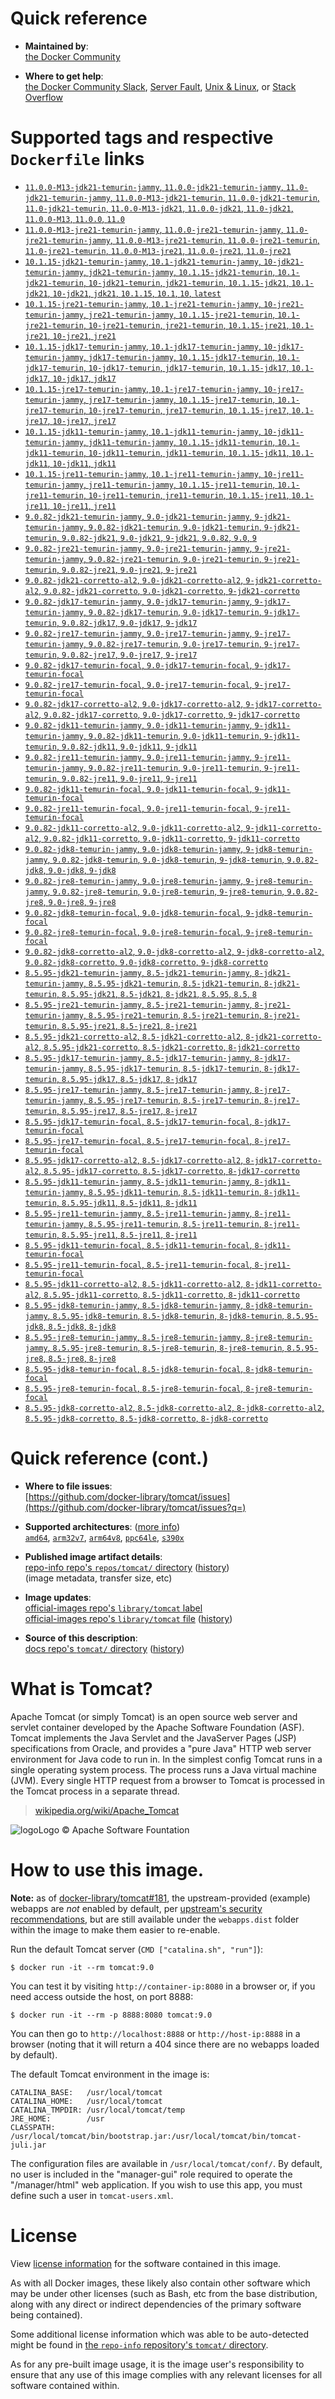 <!--

********************************************************************************

WARNING:

    DO NOT EDIT "tomcat/README.md"

    IT IS AUTO-GENERATED

    (from the other files in "tomcat/" combined with a set of templates)

********************************************************************************

-->

# Quick reference

-	**Maintained by**:  
	[the Docker Community](https://github.com/docker-library/tomcat)

-	**Where to get help**:  
	[the Docker Community Slack](https://dockr.ly/comm-slack), [Server Fault](https://serverfault.com/help/on-topic), [Unix & Linux](https://unix.stackexchange.com/help/on-topic), or [Stack Overflow](https://stackoverflow.com/help/on-topic)

# Supported tags and respective `Dockerfile` links

-	[`11.0.0-M13-jdk21-temurin-jammy`, `11.0.0-jdk21-temurin-jammy`, `11.0-jdk21-temurin-jammy`, `11.0.0-M13-jdk21-temurin`, `11.0.0-jdk21-temurin`, `11.0-jdk21-temurin`, `11.0.0-M13-jdk21`, `11.0.0-jdk21`, `11.0-jdk21`, `11.0.0-M13`, `11.0.0`, `11.0`](https://github.com/docker-library/tomcat/blob/70ec135dc89b4928b83a31fbe2ceaea6c19de8fb/11.0/jdk21/temurin-jammy/Dockerfile)
-	[`11.0.0-M13-jre21-temurin-jammy`, `11.0.0-jre21-temurin-jammy`, `11.0-jre21-temurin-jammy`, `11.0.0-M13-jre21-temurin`, `11.0.0-jre21-temurin`, `11.0-jre21-temurin`, `11.0.0-M13-jre21`, `11.0.0-jre21`, `11.0-jre21`](https://github.com/docker-library/tomcat/blob/70ec135dc89b4928b83a31fbe2ceaea6c19de8fb/11.0/jre21/temurin-jammy/Dockerfile)
-	[`10.1.15-jdk21-temurin-jammy`, `10.1-jdk21-temurin-jammy`, `10-jdk21-temurin-jammy`, `jdk21-temurin-jammy`, `10.1.15-jdk21-temurin`, `10.1-jdk21-temurin`, `10-jdk21-temurin`, `jdk21-temurin`, `10.1.15-jdk21`, `10.1-jdk21`, `10-jdk21`, `jdk21`, `10.1.15`, `10.1`, `10`, `latest`](https://github.com/docker-library/tomcat/blob/db006b55b0394cc62c3adb162027aed9116f23a0/10.1/jdk21/temurin-jammy/Dockerfile)
-	[`10.1.15-jre21-temurin-jammy`, `10.1-jre21-temurin-jammy`, `10-jre21-temurin-jammy`, `jre21-temurin-jammy`, `10.1.15-jre21-temurin`, `10.1-jre21-temurin`, `10-jre21-temurin`, `jre21-temurin`, `10.1.15-jre21`, `10.1-jre21`, `10-jre21`, `jre21`](https://github.com/docker-library/tomcat/blob/db006b55b0394cc62c3adb162027aed9116f23a0/10.1/jre21/temurin-jammy/Dockerfile)
-	[`10.1.15-jdk17-temurin-jammy`, `10.1-jdk17-temurin-jammy`, `10-jdk17-temurin-jammy`, `jdk17-temurin-jammy`, `10.1.15-jdk17-temurin`, `10.1-jdk17-temurin`, `10-jdk17-temurin`, `jdk17-temurin`, `10.1.15-jdk17`, `10.1-jdk17`, `10-jdk17`, `jdk17`](https://github.com/docker-library/tomcat/blob/db006b55b0394cc62c3adb162027aed9116f23a0/10.1/jdk17/temurin-jammy/Dockerfile)
-	[`10.1.15-jre17-temurin-jammy`, `10.1-jre17-temurin-jammy`, `10-jre17-temurin-jammy`, `jre17-temurin-jammy`, `10.1.15-jre17-temurin`, `10.1-jre17-temurin`, `10-jre17-temurin`, `jre17-temurin`, `10.1.15-jre17`, `10.1-jre17`, `10-jre17`, `jre17`](https://github.com/docker-library/tomcat/blob/db006b55b0394cc62c3adb162027aed9116f23a0/10.1/jre17/temurin-jammy/Dockerfile)
-	[`10.1.15-jdk11-temurin-jammy`, `10.1-jdk11-temurin-jammy`, `10-jdk11-temurin-jammy`, `jdk11-temurin-jammy`, `10.1.15-jdk11-temurin`, `10.1-jdk11-temurin`, `10-jdk11-temurin`, `jdk11-temurin`, `10.1.15-jdk11`, `10.1-jdk11`, `10-jdk11`, `jdk11`](https://github.com/docker-library/tomcat/blob/db006b55b0394cc62c3adb162027aed9116f23a0/10.1/jdk11/temurin-jammy/Dockerfile)
-	[`10.1.15-jre11-temurin-jammy`, `10.1-jre11-temurin-jammy`, `10-jre11-temurin-jammy`, `jre11-temurin-jammy`, `10.1.15-jre11-temurin`, `10.1-jre11-temurin`, `10-jre11-temurin`, `jre11-temurin`, `10.1.15-jre11`, `10.1-jre11`, `10-jre11`, `jre11`](https://github.com/docker-library/tomcat/blob/db006b55b0394cc62c3adb162027aed9116f23a0/10.1/jre11/temurin-jammy/Dockerfile)
-	[`9.0.82-jdk21-temurin-jammy`, `9.0-jdk21-temurin-jammy`, `9-jdk21-temurin-jammy`, `9.0.82-jdk21-temurin`, `9.0-jdk21-temurin`, `9-jdk21-temurin`, `9.0.82-jdk21`, `9.0-jdk21`, `9-jdk21`, `9.0.82`, `9.0`, `9`](https://github.com/docker-library/tomcat/blob/1c86d662d7e76c2ade78bfceac793ff9aa89df99/9.0/jdk21/temurin-jammy/Dockerfile)
-	[`9.0.82-jre21-temurin-jammy`, `9.0-jre21-temurin-jammy`, `9-jre21-temurin-jammy`, `9.0.82-jre21-temurin`, `9.0-jre21-temurin`, `9-jre21-temurin`, `9.0.82-jre21`, `9.0-jre21`, `9-jre21`](https://github.com/docker-library/tomcat/blob/1c86d662d7e76c2ade78bfceac793ff9aa89df99/9.0/jre21/temurin-jammy/Dockerfile)
-	[`9.0.82-jdk21-corretto-al2`, `9.0-jdk21-corretto-al2`, `9-jdk21-corretto-al2`, `9.0.82-jdk21-corretto`, `9.0-jdk21-corretto`, `9-jdk21-corretto`](https://github.com/docker-library/tomcat/blob/1c86d662d7e76c2ade78bfceac793ff9aa89df99/9.0/jdk21/corretto-al2/Dockerfile)
-	[`9.0.82-jdk17-temurin-jammy`, `9.0-jdk17-temurin-jammy`, `9-jdk17-temurin-jammy`, `9.0.82-jdk17-temurin`, `9.0-jdk17-temurin`, `9-jdk17-temurin`, `9.0.82-jdk17`, `9.0-jdk17`, `9-jdk17`](https://github.com/docker-library/tomcat/blob/1c86d662d7e76c2ade78bfceac793ff9aa89df99/9.0/jdk17/temurin-jammy/Dockerfile)
-	[`9.0.82-jre17-temurin-jammy`, `9.0-jre17-temurin-jammy`, `9-jre17-temurin-jammy`, `9.0.82-jre17-temurin`, `9.0-jre17-temurin`, `9-jre17-temurin`, `9.0.82-jre17`, `9.0-jre17`, `9-jre17`](https://github.com/docker-library/tomcat/blob/1c86d662d7e76c2ade78bfceac793ff9aa89df99/9.0/jre17/temurin-jammy/Dockerfile)
-	[`9.0.82-jdk17-temurin-focal`, `9.0-jdk17-temurin-focal`, `9-jdk17-temurin-focal`](https://github.com/docker-library/tomcat/blob/1c86d662d7e76c2ade78bfceac793ff9aa89df99/9.0/jdk17/temurin-focal/Dockerfile)
-	[`9.0.82-jre17-temurin-focal`, `9.0-jre17-temurin-focal`, `9-jre17-temurin-focal`](https://github.com/docker-library/tomcat/blob/1c86d662d7e76c2ade78bfceac793ff9aa89df99/9.0/jre17/temurin-focal/Dockerfile)
-	[`9.0.82-jdk17-corretto-al2`, `9.0-jdk17-corretto-al2`, `9-jdk17-corretto-al2`, `9.0.82-jdk17-corretto`, `9.0-jdk17-corretto`, `9-jdk17-corretto`](https://github.com/docker-library/tomcat/blob/1c86d662d7e76c2ade78bfceac793ff9aa89df99/9.0/jdk17/corretto-al2/Dockerfile)
-	[`9.0.82-jdk11-temurin-jammy`, `9.0-jdk11-temurin-jammy`, `9-jdk11-temurin-jammy`, `9.0.82-jdk11-temurin`, `9.0-jdk11-temurin`, `9-jdk11-temurin`, `9.0.82-jdk11`, `9.0-jdk11`, `9-jdk11`](https://github.com/docker-library/tomcat/blob/1c86d662d7e76c2ade78bfceac793ff9aa89df99/9.0/jdk11/temurin-jammy/Dockerfile)
-	[`9.0.82-jre11-temurin-jammy`, `9.0-jre11-temurin-jammy`, `9-jre11-temurin-jammy`, `9.0.82-jre11-temurin`, `9.0-jre11-temurin`, `9-jre11-temurin`, `9.0.82-jre11`, `9.0-jre11`, `9-jre11`](https://github.com/docker-library/tomcat/blob/1c86d662d7e76c2ade78bfceac793ff9aa89df99/9.0/jre11/temurin-jammy/Dockerfile)
-	[`9.0.82-jdk11-temurin-focal`, `9.0-jdk11-temurin-focal`, `9-jdk11-temurin-focal`](https://github.com/docker-library/tomcat/blob/1c86d662d7e76c2ade78bfceac793ff9aa89df99/9.0/jdk11/temurin-focal/Dockerfile)
-	[`9.0.82-jre11-temurin-focal`, `9.0-jre11-temurin-focal`, `9-jre11-temurin-focal`](https://github.com/docker-library/tomcat/blob/1c86d662d7e76c2ade78bfceac793ff9aa89df99/9.0/jre11/temurin-focal/Dockerfile)
-	[`9.0.82-jdk11-corretto-al2`, `9.0-jdk11-corretto-al2`, `9-jdk11-corretto-al2`, `9.0.82-jdk11-corretto`, `9.0-jdk11-corretto`, `9-jdk11-corretto`](https://github.com/docker-library/tomcat/blob/1c86d662d7e76c2ade78bfceac793ff9aa89df99/9.0/jdk11/corretto-al2/Dockerfile)
-	[`9.0.82-jdk8-temurin-jammy`, `9.0-jdk8-temurin-jammy`, `9-jdk8-temurin-jammy`, `9.0.82-jdk8-temurin`, `9.0-jdk8-temurin`, `9-jdk8-temurin`, `9.0.82-jdk8`, `9.0-jdk8`, `9-jdk8`](https://github.com/docker-library/tomcat/blob/1c86d662d7e76c2ade78bfceac793ff9aa89df99/9.0/jdk8/temurin-jammy/Dockerfile)
-	[`9.0.82-jre8-temurin-jammy`, `9.0-jre8-temurin-jammy`, `9-jre8-temurin-jammy`, `9.0.82-jre8-temurin`, `9.0-jre8-temurin`, `9-jre8-temurin`, `9.0.82-jre8`, `9.0-jre8`, `9-jre8`](https://github.com/docker-library/tomcat/blob/1c86d662d7e76c2ade78bfceac793ff9aa89df99/9.0/jre8/temurin-jammy/Dockerfile)
-	[`9.0.82-jdk8-temurin-focal`, `9.0-jdk8-temurin-focal`, `9-jdk8-temurin-focal`](https://github.com/docker-library/tomcat/blob/1c86d662d7e76c2ade78bfceac793ff9aa89df99/9.0/jdk8/temurin-focal/Dockerfile)
-	[`9.0.82-jre8-temurin-focal`, `9.0-jre8-temurin-focal`, `9-jre8-temurin-focal`](https://github.com/docker-library/tomcat/blob/1c86d662d7e76c2ade78bfceac793ff9aa89df99/9.0/jre8/temurin-focal/Dockerfile)
-	[`9.0.82-jdk8-corretto-al2`, `9.0-jdk8-corretto-al2`, `9-jdk8-corretto-al2`, `9.0.82-jdk8-corretto`, `9.0-jdk8-corretto`, `9-jdk8-corretto`](https://github.com/docker-library/tomcat/blob/1c86d662d7e76c2ade78bfceac793ff9aa89df99/9.0/jdk8/corretto-al2/Dockerfile)
-	[`8.5.95-jdk21-temurin-jammy`, `8.5-jdk21-temurin-jammy`, `8-jdk21-temurin-jammy`, `8.5.95-jdk21-temurin`, `8.5-jdk21-temurin`, `8-jdk21-temurin`, `8.5.95-jdk21`, `8.5-jdk21`, `8-jdk21`, `8.5.95`, `8.5`, `8`](https://github.com/docker-library/tomcat/blob/40654f4c9befbaf31ae774c82c76e0a7f0b0c2fc/8.5/jdk21/temurin-jammy/Dockerfile)
-	[`8.5.95-jre21-temurin-jammy`, `8.5-jre21-temurin-jammy`, `8-jre21-temurin-jammy`, `8.5.95-jre21-temurin`, `8.5-jre21-temurin`, `8-jre21-temurin`, `8.5.95-jre21`, `8.5-jre21`, `8-jre21`](https://github.com/docker-library/tomcat/blob/40654f4c9befbaf31ae774c82c76e0a7f0b0c2fc/8.5/jre21/temurin-jammy/Dockerfile)
-	[`8.5.95-jdk21-corretto-al2`, `8.5-jdk21-corretto-al2`, `8-jdk21-corretto-al2`, `8.5.95-jdk21-corretto`, `8.5-jdk21-corretto`, `8-jdk21-corretto`](https://github.com/docker-library/tomcat/blob/40654f4c9befbaf31ae774c82c76e0a7f0b0c2fc/8.5/jdk21/corretto-al2/Dockerfile)
-	[`8.5.95-jdk17-temurin-jammy`, `8.5-jdk17-temurin-jammy`, `8-jdk17-temurin-jammy`, `8.5.95-jdk17-temurin`, `8.5-jdk17-temurin`, `8-jdk17-temurin`, `8.5.95-jdk17`, `8.5-jdk17`, `8-jdk17`](https://github.com/docker-library/tomcat/blob/40654f4c9befbaf31ae774c82c76e0a7f0b0c2fc/8.5/jdk17/temurin-jammy/Dockerfile)
-	[`8.5.95-jre17-temurin-jammy`, `8.5-jre17-temurin-jammy`, `8-jre17-temurin-jammy`, `8.5.95-jre17-temurin`, `8.5-jre17-temurin`, `8-jre17-temurin`, `8.5.95-jre17`, `8.5-jre17`, `8-jre17`](https://github.com/docker-library/tomcat/blob/40654f4c9befbaf31ae774c82c76e0a7f0b0c2fc/8.5/jre17/temurin-jammy/Dockerfile)
-	[`8.5.95-jdk17-temurin-focal`, `8.5-jdk17-temurin-focal`, `8-jdk17-temurin-focal`](https://github.com/docker-library/tomcat/blob/40654f4c9befbaf31ae774c82c76e0a7f0b0c2fc/8.5/jdk17/temurin-focal/Dockerfile)
-	[`8.5.95-jre17-temurin-focal`, `8.5-jre17-temurin-focal`, `8-jre17-temurin-focal`](https://github.com/docker-library/tomcat/blob/40654f4c9befbaf31ae774c82c76e0a7f0b0c2fc/8.5/jre17/temurin-focal/Dockerfile)
-	[`8.5.95-jdk17-corretto-al2`, `8.5-jdk17-corretto-al2`, `8-jdk17-corretto-al2`, `8.5.95-jdk17-corretto`, `8.5-jdk17-corretto`, `8-jdk17-corretto`](https://github.com/docker-library/tomcat/blob/40654f4c9befbaf31ae774c82c76e0a7f0b0c2fc/8.5/jdk17/corretto-al2/Dockerfile)
-	[`8.5.95-jdk11-temurin-jammy`, `8.5-jdk11-temurin-jammy`, `8-jdk11-temurin-jammy`, `8.5.95-jdk11-temurin`, `8.5-jdk11-temurin`, `8-jdk11-temurin`, `8.5.95-jdk11`, `8.5-jdk11`, `8-jdk11`](https://github.com/docker-library/tomcat/blob/40654f4c9befbaf31ae774c82c76e0a7f0b0c2fc/8.5/jdk11/temurin-jammy/Dockerfile)
-	[`8.5.95-jre11-temurin-jammy`, `8.5-jre11-temurin-jammy`, `8-jre11-temurin-jammy`, `8.5.95-jre11-temurin`, `8.5-jre11-temurin`, `8-jre11-temurin`, `8.5.95-jre11`, `8.5-jre11`, `8-jre11`](https://github.com/docker-library/tomcat/blob/40654f4c9befbaf31ae774c82c76e0a7f0b0c2fc/8.5/jre11/temurin-jammy/Dockerfile)
-	[`8.5.95-jdk11-temurin-focal`, `8.5-jdk11-temurin-focal`, `8-jdk11-temurin-focal`](https://github.com/docker-library/tomcat/blob/40654f4c9befbaf31ae774c82c76e0a7f0b0c2fc/8.5/jdk11/temurin-focal/Dockerfile)
-	[`8.5.95-jre11-temurin-focal`, `8.5-jre11-temurin-focal`, `8-jre11-temurin-focal`](https://github.com/docker-library/tomcat/blob/40654f4c9befbaf31ae774c82c76e0a7f0b0c2fc/8.5/jre11/temurin-focal/Dockerfile)
-	[`8.5.95-jdk11-corretto-al2`, `8.5-jdk11-corretto-al2`, `8-jdk11-corretto-al2`, `8.5.95-jdk11-corretto`, `8.5-jdk11-corretto`, `8-jdk11-corretto`](https://github.com/docker-library/tomcat/blob/40654f4c9befbaf31ae774c82c76e0a7f0b0c2fc/8.5/jdk11/corretto-al2/Dockerfile)
-	[`8.5.95-jdk8-temurin-jammy`, `8.5-jdk8-temurin-jammy`, `8-jdk8-temurin-jammy`, `8.5.95-jdk8-temurin`, `8.5-jdk8-temurin`, `8-jdk8-temurin`, `8.5.95-jdk8`, `8.5-jdk8`, `8-jdk8`](https://github.com/docker-library/tomcat/blob/40654f4c9befbaf31ae774c82c76e0a7f0b0c2fc/8.5/jdk8/temurin-jammy/Dockerfile)
-	[`8.5.95-jre8-temurin-jammy`, `8.5-jre8-temurin-jammy`, `8-jre8-temurin-jammy`, `8.5.95-jre8-temurin`, `8.5-jre8-temurin`, `8-jre8-temurin`, `8.5.95-jre8`, `8.5-jre8`, `8-jre8`](https://github.com/docker-library/tomcat/blob/40654f4c9befbaf31ae774c82c76e0a7f0b0c2fc/8.5/jre8/temurin-jammy/Dockerfile)
-	[`8.5.95-jdk8-temurin-focal`, `8.5-jdk8-temurin-focal`, `8-jdk8-temurin-focal`](https://github.com/docker-library/tomcat/blob/40654f4c9befbaf31ae774c82c76e0a7f0b0c2fc/8.5/jdk8/temurin-focal/Dockerfile)
-	[`8.5.95-jre8-temurin-focal`, `8.5-jre8-temurin-focal`, `8-jre8-temurin-focal`](https://github.com/docker-library/tomcat/blob/40654f4c9befbaf31ae774c82c76e0a7f0b0c2fc/8.5/jre8/temurin-focal/Dockerfile)
-	[`8.5.95-jdk8-corretto-al2`, `8.5-jdk8-corretto-al2`, `8-jdk8-corretto-al2`, `8.5.95-jdk8-corretto`, `8.5-jdk8-corretto`, `8-jdk8-corretto`](https://github.com/docker-library/tomcat/blob/40654f4c9befbaf31ae774c82c76e0a7f0b0c2fc/8.5/jdk8/corretto-al2/Dockerfile)

# Quick reference (cont.)

-	**Where to file issues**:  
	[https://github.com/docker-library/tomcat/issues](https://github.com/docker-library/tomcat/issues?q=)

-	**Supported architectures**: ([more info](https://github.com/docker-library/official-images#architectures-other-than-amd64))  
	[`amd64`](https://hub.docker.com/r/amd64/tomcat/), [`arm32v7`](https://hub.docker.com/r/arm32v7/tomcat/), [`arm64v8`](https://hub.docker.com/r/arm64v8/tomcat/), [`ppc64le`](https://hub.docker.com/r/ppc64le/tomcat/), [`s390x`](https://hub.docker.com/r/s390x/tomcat/)

-	**Published image artifact details**:  
	[repo-info repo's `repos/tomcat/` directory](https://github.com/docker-library/repo-info/blob/master/repos/tomcat) ([history](https://github.com/docker-library/repo-info/commits/master/repos/tomcat))  
	(image metadata, transfer size, etc)

-	**Image updates**:  
	[official-images repo's `library/tomcat` label](https://github.com/docker-library/official-images/issues?q=label%3Alibrary%2Ftomcat)  
	[official-images repo's `library/tomcat` file](https://github.com/docker-library/official-images/blob/master/library/tomcat) ([history](https://github.com/docker-library/official-images/commits/master/library/tomcat))

-	**Source of this description**:  
	[docs repo's `tomcat/` directory](https://github.com/docker-library/docs/tree/master/tomcat) ([history](https://github.com/docker-library/docs/commits/master/tomcat))

# What is Tomcat?

Apache Tomcat (or simply Tomcat) is an open source web server and servlet container developed by the Apache Software Foundation (ASF). Tomcat implements the Java Servlet and the JavaServer Pages (JSP) specifications from Oracle, and provides a "pure Java" HTTP web server environment for Java code to run in. In the simplest config Tomcat runs in a single operating system process. The process runs a Java virtual machine (JVM). Every single HTTP request from a browser to Tomcat is processed in the Tomcat process in a separate thread.

> [wikipedia.org/wiki/Apache_Tomcat](https://en.wikipedia.org/wiki/Apache_Tomcat)

![logo](https://raw.githubusercontent.com/docker-library/docs/8e31eb93a02d504d0cfe1da435aa31b377fc627d/tomcat/logo.png)Logo &copy; Apache Software Fountation

# How to use this image.

**Note:** as of [docker-library/tomcat#181](https://github.com/docker-library/tomcat/pull/181), the upstream-provided (example) webapps are *not* enabled by default, per [upstream's security recommendations](https://tomcat.apache.org/tomcat-9.0-doc/security-howto.html#Default_web_applications), but are still available under the `webapps.dist` folder within the image to make them easier to re-enable.

Run the default Tomcat server (`CMD ["catalina.sh", "run"]`):

```console
$ docker run -it --rm tomcat:9.0
```

You can test it by visiting `http://container-ip:8080` in a browser or, if you need access outside the host, on port 8888:

```console
$ docker run -it --rm -p 8888:8080 tomcat:9.0
```

You can then go to `http://localhost:8888` or `http://host-ip:8888` in a browser (noting that it will return a 404 since there are no webapps loaded by default).

The default Tomcat environment in the image is:

	CATALINA_BASE:   /usr/local/tomcat
	CATALINA_HOME:   /usr/local/tomcat
	CATALINA_TMPDIR: /usr/local/tomcat/temp
	JRE_HOME:        /usr
	CLASSPATH:       /usr/local/tomcat/bin/bootstrap.jar:/usr/local/tomcat/bin/tomcat-juli.jar

The configuration files are available in `/usr/local/tomcat/conf/`. By default, no user is included in the "manager-gui" role required to operate the "/manager/html" web application. If you wish to use this app, you must define such a user in `tomcat-users.xml`.

# License

View [license information](https://www.apache.org/licenses/LICENSE-2.0) for the software contained in this image.

As with all Docker images, these likely also contain other software which may be under other licenses (such as Bash, etc from the base distribution, along with any direct or indirect dependencies of the primary software being contained).

Some additional license information which was able to be auto-detected might be found in [the `repo-info` repository's `tomcat/` directory](https://github.com/docker-library/repo-info/tree/master/repos/tomcat).

As for any pre-built image usage, it is the image user's responsibility to ensure that any use of this image complies with any relevant licenses for all software contained within.
